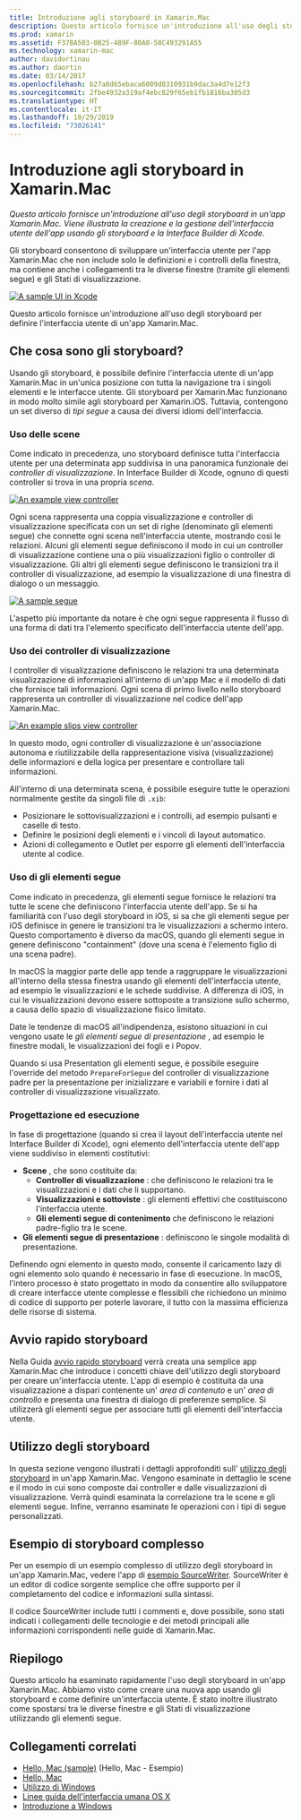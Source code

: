 ```yaml
---
title: Introduzione agli storyboard in Xamarin.Mac
description: Questo articolo fornisce un'introduzione all'uso degli storyboard in un'app Xamarin.Mac. Viene descritto come creare e gestire l'interfaccia utente dell'app usando gli storyboard e Interface Builder di Xcode.
ms.prod: xamarin
ms.assetid: F37BA503-0B25-489F-80A8-58C493291A55
ms.technology: xamarin-mac
author: davidortinau
ms.author: daortin
ms.date: 03/14/2017
ms.openlocfilehash: b27a8d65ebaca6009d8310931b9dac3a4d7e12f3
ms.sourcegitcommit: 2fbe4932a319af4ebc829f65eb1fb1816ba305d3
ms.translationtype: HT
ms.contentlocale: it-IT
ms.lasthandoff: 10/29/2019
ms.locfileid: "73026141"
---
```

# <a name="introduction-to-storyboards-in-xamarinmac"></a>Introduzione agli storyboard in Xamarin.Mac

_Questo articolo fornisce un'introduzione all'uso degli storyboard in un'app Xamarin.Mac. Viene illustrata la creazione e la gestione dell'interfaccia utente dell'app usando gli storyboard e la Interface Builder di Xcode._

Gli storyboard consentono di sviluppare un'interfaccia utente per l'app Xamarin.Mac che non include solo le definizioni e i controlli della finestra, ma contiene anche i collegamenti tra le diverse finestre (tramite gli elementi segue) e gli Stati di visualizzazione.

[![](images/intro01.png "A sample UI in Xcode")](images/intro01.png#lightbox)

Questo articolo fornisce un'introduzione all'uso degli storyboard per definire l'interfaccia utente di un'app Xamarin.Mac.

<a name="What-are-Storyboards" />

## <a name="what-are-storyboards"></a>Che cosa sono gli storyboard?

Usando gli storyboard, è possibile definire l'interfaccia utente di un'app Xamarin.Mac in un'unica posizione con tutta la navigazione tra i singoli elementi e le interfacce utente. Gli storyboard per Xamarin.Mac funzionano in modo molto simile agli storyboard per Xamarin.iOS. Tuttavia, contengono un set diverso di _tipi segue_ a causa dei diversi idiomi dell'interfaccia.

<a name="Working-with-Scenes" />

### <a name="working-with-scenes"></a>Uso delle scene

Come indicato in precedenza, uno storyboard definisce tutta l'interfaccia utente per una determinata app suddivisa in una panoramica funzionale dei _controller di visualizzazione_. In Interface Builder di Xcode, ognuno di questi controller si trova in una propria _scena_.

[![](images/intro02.png "An example view controller")](images/intro02.png#lightbox)

Ogni scena rappresenta una coppia visualizzazione e controller di visualizzazione specificata con un set di righe (denominato gli elementi segue) che connette ogni scena nell'interfaccia utente, mostrando così le relazioni. Alcuni gli elementi segue definiscono il modo in cui un controller di visualizzazione contiene una o più visualizzazioni figlio o controller di visualizzazione. Gli altri gli elementi segue definiscono le transizioni tra il controller di visualizzazione, ad esempio la visualizzazione di una finestra di dialogo o un messaggio. 

[![](images/intro03.png "A sample segue")](images/intro03.png#lightbox)

L'aspetto più importante da notare è che ogni segue rappresenta il flusso di una forma di dati tra l'elemento specificato dell'interfaccia utente dell'app.

<a name="Working-with-View-Controllers" />

### <a name="working-with-view-controllers"></a>Uso dei controller di visualizzazione

I controller di visualizzazione definiscono le relazioni tra una determinata visualizzazione di informazioni all'interno di un'app Mac e il modello di dati che fornisce tali informazioni. Ogni scena di primo livello nello storyboard rappresenta un controller di visualizzazione nel codice dell'app Xamarin.Mac.

[![](images/intro04.png "An example slips view controller")](images/intro04.png#lightbox)

In questo modo, ogni controller di visualizzazione è un'associazione autonoma e riutilizzabile della rappresentazione visiva (visualizzazione) delle informazioni e della logica per presentare e controllare tali informazioni.

All'interno di una determinata scena, è possibile eseguire tutte le operazioni normalmente gestite da singoli file di `.xib`: 

- Posizionare le sottovisualizzazioni e i controlli, ad esempio pulsanti e caselle di testo.
- Definire le posizioni degli elementi e i vincoli di layout automatico.
- Azioni di collegamento e Outlet per esporre gli elementi dell'interfaccia utente al codice.

<a name="Working-with-Segues" />

### <a name="working-with-segues"></a>Uso di gli elementi segue

Come indicato in precedenza, gli elementi segue fornisce le relazioni tra tutte le scene che definiscono l'interfaccia utente dell'app. Se si ha familiarità con l'uso degli storyboard in iOS, si sa che gli elementi segue per iOS definisce in genere le transizioni tra le visualizzazioni a schermo intero. Questo comportamento è diverso da macOS, quando gli elementi segue in genere definiscono "containment" (dove una scena è l'elemento figlio di una scena padre).

In macOS la maggior parte delle app tende a raggruppare le visualizzazioni all'interno della stessa finestra usando gli elementi dell'interfaccia utente, ad esempio le visualizzazioni e le schede suddivise. A differenza di iOS, in cui le visualizzazioni devono essere sottoposte a transizione sullo schermo, a causa dello spazio di visualizzazione fisico limitato.

Date le tendenze di macOS all'indipendenza, esistono situazioni in cui vengono usate le _gli elementi segue di presentazione_ , ad esempio le finestre modali, le visualizzazioni dei fogli e i Popov.

Quando si usa Presentation gli elementi segue, è possibile eseguire l'override del metodo `PrepareForSegue` del controller di visualizzazione padre per la presentazione per inizializzare e variabili e fornire i dati al controller di visualizzazione visualizzato.

<a name="Design-and-Run-Times" />

### <a name="design-and-run-times"></a>Progettazione ed esecuzione

In fase di progettazione (quando si crea il layout dell'interfaccia utente nel Interface Builder di Xcode), ogni elemento dell'interfaccia utente dell'app viene suddiviso in elementi costitutivi:

- **Scene** , che sono costituite da:
  - **Controller di visualizzazione** : che definiscono le relazioni tra le visualizzazioni e i dati che li supportano.
  - **Visualizzazioni e sottoviste** : gli elementi effettivi che costituiscono l'interfaccia utente.
  - **Gli elementi segue di contenimento** che definiscono le relazioni padre-figlio tra le scene.
- **Gli elementi segue di presentazione** : definiscono le singole modalità di presentazione. 

Definendo ogni elemento in questo modo, consente il caricamento lazy di ogni elemento solo quando è necessario in fase di esecuzione. In macOS, l'intero processo è stato progettato in modo da consentire allo sviluppatore di creare interfacce utente complesse e flessibili che richiedono un minimo di codice di supporto per poterle lavorare, il tutto con la massima efficienza delle risorse di sistema.

<a name="Storyboard-Quick-Start" />

## <a name="storyboard-quick-start"></a>Avvio rapido storyboard

Nella Guida [avvio rapido storyboard](~/mac/platform/storyboards/quickstart.md) verrà creata una semplice app Xamarin.Mac che introduce i concetti chiave dell'utilizzo degli storyboard per creare un'interfaccia utente. L'app di esempio è costituita da una visualizzazione a dispari contenente un' _area di contenuto_ e un' _area di controllo_ e presenta una finestra di dialogo di preferenze semplice. Si utilizzerà gli elementi segue per associare tutti gli elementi dell'interfaccia utente.

<a name="Working-with-Storyboards" />

## <a name="working-with-storyboards"></a>Utilizzo degli storyboard

In questa sezione vengono illustrati i dettagli approfonditi sull' [utilizzo degli storyboard](~/mac/platform/storyboards/indepth.md) in un'app Xamarin.Mac. Vengono esaminate in dettaglio le scene e il modo in cui sono composte dai controller e dalle visualizzazioni di visualizzazione. Verrà quindi esaminata la correlazione tra le scene e gli elementi segue. Infine, verranno esaminate le operazioni con i tipi di segue personalizzati. 

<a name="Complex-Storyboard-Example" />

## <a name="complex-storyboard-example"></a>Esempio di storyboard complesso

Per un esempio di un esempio complesso di utilizzo degli storyboard in un'app Xamarin.Mac, vedere l'app di [esempio SourceWriter](https://docs.microsoft.com/samples/xamarin/mac-samples/sourcewriter). SourceWriter è un editor di codice sorgente semplice che offre supporto per il completamento del codice e informazioni sulla sintassi.

Il codice SourceWriter include tutti i commenti e, dove possibile, sono stati indicati i collegamenti delle tecnologie e dei metodi principali alle informazioni corrispondenti nelle guide di Xamarin.Mac.

<a name="Summary" />

## <a name="summary"></a>Riepilogo

Questo articolo ha esaminato rapidamente l'uso degli storyboard in un'app Xamarin.Mac. Abbiamo visto come creare una nuova app usando gli storyboard e come definire un'interfaccia utente. È stato inoltre illustrato come spostarsi tra le diverse finestre e gli Stati di visualizzazione utilizzando gli elementi segue.

## <a name="related-links"></a>Collegamenti correlati

- [Hello, Mac (sample)](https://docs.microsoft.com/samples/xamarin/mac-samples/hello-mac) (Hello, Mac - Esempio)
- [Hello, Mac](~/mac/get-started/hello-mac.md)
- [Utilizzo di Windows](~/mac/user-interface/window.md)
- [Linee guida dell'interfaccia umana OS X](https://developer.apple.com/library/mac/documentation/UserExperience/Conceptual/OSXHIGuidelines/)
- [Introduzione a Windows](https://developer.apple.com/library/mac/documentation/Cocoa/Conceptual/WinPanel/Introduction.html#//apple_ref/doc/uid/10000031-SW1)
